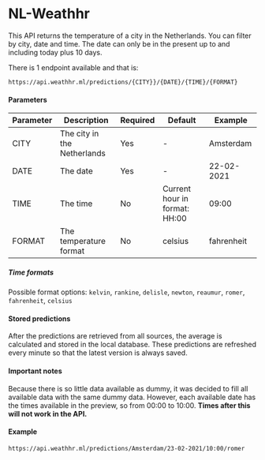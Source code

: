 # NL-Weathhr
This API returns the temperature of a city in the Netherlands. You can filter by city, date and time. The date can only be in the present up to and including today plus 10 days.

There is 1 endpoint available and that is:
```
https://api.weathhr.ml/predictions/{CITY}}/{DATE}/{TIME}/{FORMAT}
```

#### Parameters

| Parameter | Description                 | Required | Default                       | Example    |
|-----------|-----------------------------|----------|-------------------------------|------------|
| CITY      | The city in the Netherlands | Yes      | -                             | Amsterdam  |
| DATE      | The date                    | Yes      | -                             | 22-02-2021 |
| TIME      | The time                    | No       | Current hour in format: HH:00 | 09:00      |
| FORMAT    | The temperature format      | No       | celsius                       | fahrenheit |

##### Time formats 
Possible format options: `kelvin`, `rankine`, `delisle`, `newton`, `reaumur`, `romer`, `fahrenheit`, `celsius`

#### Stored predictions
After the predictions are retrieved from all sources, the average is calculated and stored in the local database. These predictions are refreshed every minute so that the latest version is always saved.

#### Important notes
Because there is so little data available as dummy, it was decided to fill all available data with the same dummy data. However, each available date has the times available in the preview, so from 00:00 to 10:00. **Times after this will not work in the API.**


#### Example
```
https://api.weathhr.ml/predictions/Amsterdam/23-02-2021/10:00/romer
```
